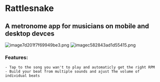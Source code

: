 # Rattlesnake
## A metronome app for musicians on mobile and desktop devces

![image7d201f7f69949be3.png](https://www.imgload.org/images/image7d201f7f69949be3.png)
![imagec582843ad1d55415.png](https://www.imgload.org/images/imagec582843ad1d55415.png)

### Features:
    - Tap to the song you wan't to play and automaticly get the right RPM
    - Build your beat from multiple sounds and ajust The volume of individual beats